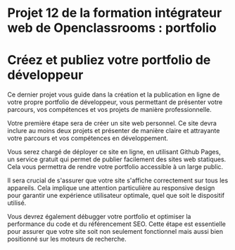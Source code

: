 # Projet 12 de la formation intégrateur web de Openclassrooms : portfolio
# Créez et publiez votre portfolio de développeur

Ce dernier projet vous guide dans la création et la publication en ligne de votre propre portfolio de développeur, vous permettant de présenter votre parcours, vos compétences et vos projets de manière professionnelle.

Votre première étape sera de créer un site web personnel. Ce site devra inclure au moins deux projets et présenter de manière claire et attrayante votre parcours et vos compétences en développement.

Vous serez chargé de déployer ce site en ligne, en utilisant Github Pages, un service gratuit qui permet de publier facilement des sites web statiques. Cela vous permettra de rendre votre portfolio accessible à un large public.

Il sera crucial de s'assurer que votre site s'affiche correctement sur tous les appareils. Cela implique une attention particulière au responsive design pour garantir une expérience utilisateur optimale, quel que soit le dispositif utilisé.

Vous devrez également débugger votre portfolio et optimiser la performance du code et du référencement SEO. Cette étape est essentielle pour assurer que votre site soit non seulement fonctionnel mais aussi bien positionné sur les moteurs de recherche.
